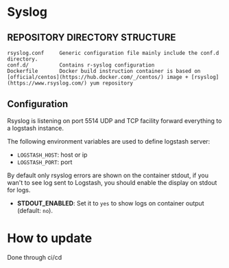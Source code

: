 # Syslog

REPOSITORY DIRECTORY STRUCTURE
-------------------

    rsyslog.conf     Generic configuration file mainly include the conf.d directory.
    conf.d/          Contains r-syslog configuration
    Dockerfile       Docker build instruction container is based on [official/centos](https://hub.docker.com/_/centos/) image + [rsyslog](https://www.rsyslog.com/) yum repository

## Configuration

Rsyslog is listening on port 5514 UDP and TCP facility forward everything to a logstash instance.

The following environment variables are used to define logstash server:
* `LOGSTASH_HOST`: host or ip
* `LOGSTASH_PORT`: port

By default only rsyslog errors are shown on the container stdout, if you wan't to see log sent to Logstash, you should enable the display on stdout for logs.

* **STDOUT_ENABLED**: Set it to `yes` to show logs on container output (default: `no`).

# How to update

Done through ci/cd